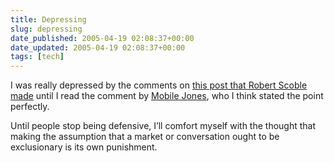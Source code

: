 ```yaml
---
title: Depressing
slug: depressing
date_published: 2005-04-19 02:08:37+00:00
date_updated: 2005-04-19 02:08:37+00:00
tags: [tech]
---
```

I was really depressed by the comments on [this post that Robert Scoble made](http://radio.weblogs.com/0001011/2005/04/17.html#a9890) until I read the comment by [Mobile Jones](http://www.mobilejones.com/), who I think stated the point perfectly.

Until people stop being defensive, I’ll comfort myself with the thought that making the assumption that a market or conversation ought to be exclusionary is its own punishment.
